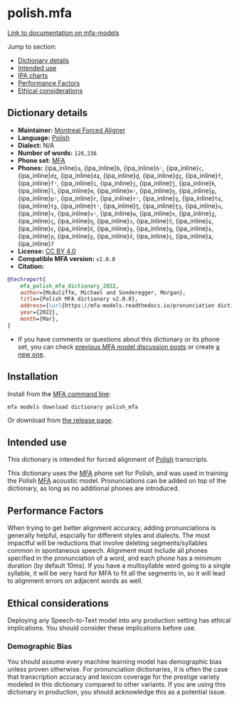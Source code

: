 
# polish.mfa

[Link to documentation on mfa-models](https://mfa-models.readthedocs.io/en/main/dictionary/polish_mfa.html)

Jump to section:

- [Dictionary details](#dictionary-details)
- [Intended use](#intended-use)
- [IPA charts](#ipa-charts)
- [Performance Factors](#performance-factors)
- [Ethical considerations](#ethical-considerations)

## Dictionary details

- **Maintainer:** [Montreal Forced Aligner](https://montreal-forced-aligner.readthedocs.io/)
- **Language:** [Polish](https://en.wikipedia.org/wiki/Polish_language)
- **Dialect:** N/A
- **Number of words:** `126,236`
- **Phone set:** [MFA](https://mfa-models.readthedocs.io/en/refactor/mfa_phone_set.html#polish)
- **Phones:** {ipa_inline}`a`, {ipa_inline}`b`, {ipa_inline}`bʲ`, {ipa_inline}`c`, {ipa_inline}`dʐ`, {ipa_inline}`dʑ`, {ipa_inline}`d̪`, {ipa_inline}`d̪z̪`, {ipa_inline}`f`, {ipa_inline}`fʲ`, {ipa_inline}`i`, {ipa_inline}`j`, {ipa_inline}`j̃`, {ipa_inline}`k`, {ipa_inline}`l`, {ipa_inline}`m`, {ipa_inline}`mʲ`, {ipa_inline}`n̪`, {ipa_inline}`p`, {ipa_inline}`pʲ`, {ipa_inline}`r`, {ipa_inline}`rʲ`, {ipa_inline}`s̪`, {ipa_inline}`tɕ`, {ipa_inline}`tʂ`, {ipa_inline}`tʲ`, {ipa_inline}`t̪`, {ipa_inline}`t̪s̪`, {ipa_inline}`u`, {ipa_inline}`v`, {ipa_inline}`vʲ`, {ipa_inline}`w`, {ipa_inline}`x`, {ipa_inline}`z̪`, {ipa_inline}`ç`, {ipa_inline}`ŋ`, {ipa_inline}`ɔ`, {ipa_inline}`ɔ̃`, {ipa_inline}`ɕ`, {ipa_inline}`ɛ`, {ipa_inline}`ɛ̃`, {ipa_inline}`ɟ`, {ipa_inline}`ɡ`, {ipa_inline}`ɨ`, {ipa_inline}`ɲ`, {ipa_inline}`ʂ`, {ipa_inline}`ʎ`, {ipa_inline}`ʐ`, {ipa_inline}`ʑ`, {ipa_inline}`ʔ`
- **License:** [CC BY 4.0](https://github.com/MontrealCorpusTools/mfa-models/tree/main/dictionary/polish/MFA/v2.0.0/LICENSE)
- **Compatible MFA version:** `v2.0.0`
- **Citation:**

```bibtex
@techreport{
	mfa_polish_mfa_dictionary_2022,
	author={McAuliffe, Michael and Sonderegger, Morgan},
	title={Polish MFA dictionary v2.0.0},
	address={\url{https://mfa-models.readthedocs.io/pronunciation dictionary/Polish/Polish MFA dictionary v2_0_0.html}},
	year={2022},
	month={Mar},
}
```

- If you have comments or questions about this dictionary or its phone set, you can check [previous MFA model discussion posts](https://github.com/MontrealCorpusTools/mfa-models/discussions?discussions_q=Polish+MFA+dictionary+v2.0.0) or create [a new one](https://github.com/MontrealCorpusTools/mfa-models/discussions/new).

## Installation

Install from the [MFA command line](https://montreal-forced-aligner.readthedocs.io/en/latest/user_guide/models/index.html):

```
mfa models download dictionary polish_mfa
```

Or download from [the release page](https://github.com/MontrealCorpusTools/mfa-models/releases/tag/dictionary-polish_mfa-v2.0.0).

## Intended use

This dictionary is intended for forced alignment of [Polish](https://en.wikipedia.org/wiki/Polish_language) transcripts.

This dictionary uses the [MFA](https://mfa-models.readthedocs.io/en/refactor/mfa_phone_set.html#polish) phone set for Polish, and was used in training the Polish [MFA](https://mfa-models.readthedocs.io/en/refactor/mfa_phone_set.html#polish) acoustic model.
Pronunciations can be added on top of the dictionary, as long as no additional phones are introduced.

## Performance Factors

When trying to get better alignment accuracy, adding pronunciations is generally helpful, espcially for different styles and dialects.  The most impactful will be reductions that
involve deleting segments/syllables common in spontaneous speech.  Alignment must include all phones specified in the pronunciation of a word, and each phone has
a minimum duration (by default 10ms). If you have a multisyllable word going to a single syllable, it will be very hard for MFA to fit all the segments in,
so it will lead to alignment errors on adjacent words as well.

## Ethical considerations

Deploying any Speech-to-Text model into any production setting has ethical implications. You should consider these implications before use.

### Demographic Bias

You should assume every machine learning model has demographic bias unless proven otherwise.
For pronunciation dictionaries, it is often the case that transcription accuracy and lexicon coverage for the prestige variety modeled in this dictionary compared to other variants.
If you are using this dictionary in production, you should acknowledge this as a potential issue.
